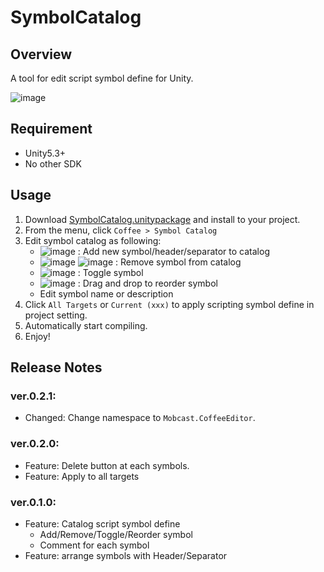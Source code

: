 SymbolCatalog
===

## Overview

A tool for edit script symbol define for Unity.

![image](https://user-images.githubusercontent.com/12690315/31002438-c3cd716c-a525-11e7-809c-ffe76f071252.png)

## Requirement

* Unity5.3+
* No other SDK




## Usage

1. Download [SymbolCatalog.unitypackage](https://github.com/mob-sakai/SymbolCatalog/raw/master/SymbolCatalog.unitypackage) and install to your project.
1. From the menu, click `Coffee > Symbol Catalog`
1. Edit symbol catalog as following:
    * ![image](https://user-images.githubusercontent.com/12690315/30959671-da6291aa-a47b-11e7-8d4d-043b9496a030.png) : Add new symbol/header/separator to catalog
    * ![image](https://user-images.githubusercontent.com/12690315/30959706-f17632c0-a47b-11e7-9c59-d06ded5b381c.png) ![image](https://user-images.githubusercontent.com/12690315/30998347-c97625c2-a508-11e7-8f1a-f8526cbc61a5.png) : Remove symbol from catalog
    * ![image](https://user-images.githubusercontent.com/12690315/30959891-72ef4e90-a47c-11e7-88d6-ef8ab4b67eb0.png) : Toggle symbol
    * ![image](https://user-images.githubusercontent.com/12690315/30959779-21e01516-a47c-11e7-9dbd-a4e532530a5e.png) : Drag and drop to reorder symbol
    * Edit symbol name or description
1. Click `All Targets` or `Current (xxx)` to apply scripting symbol define in project setting.
1. Automatically start compiling.
1. Enjoy!




## Release Notes

### ver.0.2.1:

* Changed: Change namespace to `Mobcast.CoffeeEditor`.

### ver.0.2.0:

* Feature: Delete button at each symbols.
* Feature: Apply to all targets

### ver.0.1.0:

* Feature: Catalog script symbol define
    * Add/Remove/Toggle/Reorder symbol
    * Comment for each symbol
* Feature: arrange symbols with Header/Separator 
